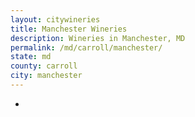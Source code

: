 ```yaml
---
layout: citywineries
title: Manchester Wineries
description: Wineries in Manchester, MD
permalink: /md/carroll/manchester/
state: md
county: carroll
city: manchester
---
```

-

